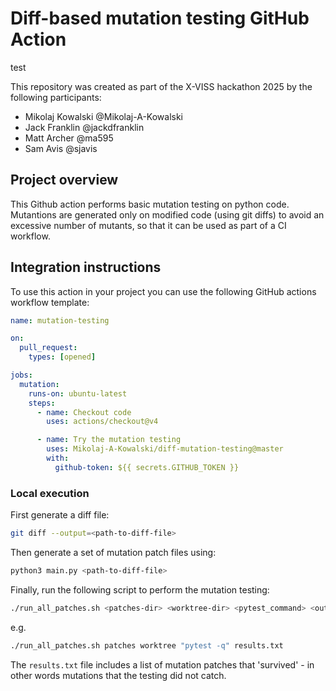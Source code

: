 # Diff-based mutation testing GitHub Action

test

This repository was created as part of the X-VISS hackathon 2025 by the following participants:
- Mikolaj Kowalski @Mikolaj-A-Kowalski
- Jack Franklin @jackdfranklin
- Matt Archer @ma595
- Sam Avis @sjavis

## Project overview
This Github action performs basic mutation testing on python code. Mutantions are generated only on modified code (using git diffs) to avoid an excessive number of mutants, so that it can be used as part of a CI workflow.

## Integration instructions

To use this action in your project you can use the following GitHub actions 
workflow template:

```yaml
name: mutation-testing

on:
  pull_request:
    types: [opened]

jobs:
  mutation:
    runs-on: ubuntu-latest
    steps:
      - name: Checkout code
        uses: actions/checkout@v4

      - name: Try the mutation testing
        uses: Mikolaj-A-Kowalski/diff-mutation-testing@master
        with:
          github-token: ${{ secrets.GITHUB_TOKEN }}
```



### Local execution

First generate a diff file:
```bash
git diff --output=<path-to-diff-file>
```

Then generate a set of mutation patch files using:
```bash
python3 main.py <path-to-diff-file> 
```

Finally, run the following script to perform the mutation testing:
```bash
./run_all_patches.sh <patches-dir> <worktree-dir> <pytest_command> <output-file>
```

e.g.
```bash
./run_all_patches.sh patches worktree "pytest -q" results.txt
```

The `results.txt` file includes a list of mutation patches that 'survived' - in other words mutations that the testing did not catch.
